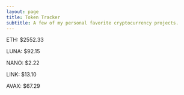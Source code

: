 ```yaml
---
layout: page
title: Token Tracker
subtitle: A few of my personal favorite cryptocurrency projects.
---
```


<!--BEGINCRYPTOINPUT-->
ETH: $2552.33

LUNA: $92.15

NANO: $2.22

LINK: $13.10

AVAX: $67.29

<!--ENDCRYPTOINPUT-->
